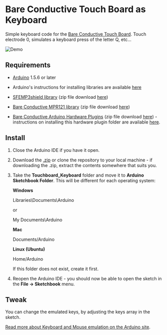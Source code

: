 # Bare Conductive Touch Board as Keyboard

Simple keyboard code for the [Bare Conductive Touch Board](http://www.bareconductive.com/shop/touch-board/). Touch electrode 0, simulates a keyboard press of the letter Q, etc...

![Demo](../../blob/master/touchboard_keyboard.gif?raw=true)

## Requirements
* [Arduino](http://arduino.cc/en/Main/Software) 1.5.6 or later

* Arduino's instructions for installing libraries are available [here](http://arduino.cc/en/Guide/Libraries)

* [SFEMP3shield library](https://github.com/madsci1016/Sparkfun-MP3-Player-Shield-Arduino-Library) (zip file download [here](https://github.com/madsci1016/Sparkfun-MP3-Player-Shield-Arduino-Library/archive/master.zip))	
* [Bare Conductive MPR121 library](https://github.com/bareconductive/mpr121) (zip file download [here](https://github.com/bareconductive/mpr121/archive/public.zip))

* [Bare Conductive Arduino Hardware Plugins](https://github.com/bareconductive/bare-conductive-arduino) (zip file download [here](https://github.com/bareconductive/bare-conductive-arduino/archive/public.zip)) - instructions on installing this hardware plugin folder are available [here](https://github.com/bareconductive/bare-conductive-arduino).


## Install

1. Close the Arduino IDE if you have it open.
2. Download the [.zip](https://github.com/wouterverweirder/touchboard-keyboard/archive/master.zip) or clone the repository to your local machine - if downloading the .zip, extract the contents somewhere that suits you.
3. Take the **Touchboard_Keyboard** folder and move it to **Arduino Sketchbook Folder**. This will be different for each operating system: 

	**Windows**
	
	Libraries\\Documents\\Arduino
	
	or
	
	My Documents\\Arduino	
	
	**Mac**
	
	Documents/Arduino
	
	**Linux (Ubuntu)**
	
	Home/Arduino


	If this folder does not exist, create it first.
4. Reopen the Arduino IDE - you should now be able to open the sketch in the **File -> Sketchbook** menu.

## Tweak

You can change the emulated keys, by adjusting the keys array in the sketch.

[Read more about Keyboard and Mouse emulation on the Arduino site](http://arduino.cc/en/Reference/MouseKeyboard).